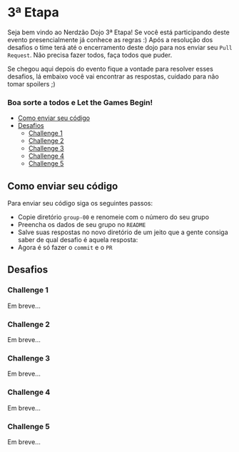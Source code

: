 # 3ª Etapa

Seja bem vindo ao Nerdzão Dojo 3ª Etapa! Se você está participando deste evento presencialmente já conhece as regras :)
Após a resolução dos desafios o time terá até o encerramento deste dojo para nos enviar seu `Pull Request`. Não precisa fazer todos, faça todos que puder.

Se chegou aqui depois do evento fique a vontade para resolver esses desafios, lá embaixo você vai encontrar as respostas, cuidado para não tomar spoilers ;)

### Boa sorte a todos e **Let the Games Begin!**

- [Como enviar seu código](#como-enviar-seu-código)
- [Desafios](#desafios)
	- [Challenge 1](#challenge-1)
	- [Challenge 2](#challenge-2)
	- [Challenge 3](#challenge-3)
	- [Challenge 4](#challenge-4)
	- [Challenge 5](#challenge-5)

## Como enviar seu código

Para enviar seu código siga os seguintes passos:
 - Copie diretório `group-00` e renomeie com o número do seu grupo
 - Preencha os dados de seu grupo no `README`
 - Salve suas respostas no novo diretório de um jeito que a gente consiga saber de qual desafio é aquela resposta:
 - Agora é só fazer o `commit` e o `PR`

## Desafios

### Challenge 1

Em breve...

### Challenge 2

Em breve...

### Challenge 3

Em breve...

### Challenge 4

Em breve...

### Challenge 5

Em breve...
